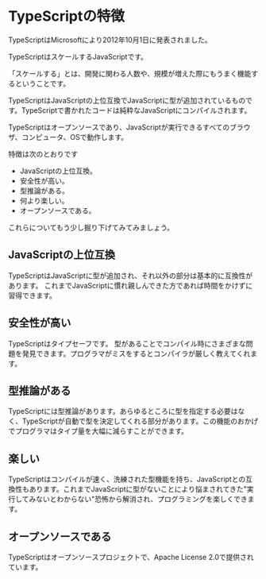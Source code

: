 # TypeScriptの特徴

TypeScriptはMicrosoftにより2012年10月1日に発表されました。

TypeScriptはスケールするJavaScriptです。

「スケールする」とは、開発に関わる人数や、規模が増えた際にもうまく機能するということです。

TypeScriptはJavaScriptの上位互換でJavaScriptに型が追加されているものです。TypeScriptで書かれたコードは純粋なJavaScriptにコンパイルされます。

TypeScriptはオープンソースであり、JavaScriptが実行できるすべてのブラウザ、コンピュータ、OSで動作します。

特徴は次のとおりです

- JavaScriptの上位互換。
- 安全性が高い。
- 型推論がある。
- 何より楽しい。
- オープンソースである。

これらについてもう少し掘り下げてみてみましょう。

## JavaScriptの上位互換

TypeScriptはJavaScriptに型が追加され、それ以外の部分は基本的に互換性があります。 これまでJavaScriptに慣れ親しんできた方であれば時間をかけずに習得できます。

## 安全性が高い

TypeScriptはタイプセーフです。 型があることでコンパイル時にさまざまな問題を発見できます。プログラマがミスをするとコンパイラが厳しく教えてくれます。

## 型推論がある

TypeScriptには型推論があります。あらゆるところに型を指定する必要はなく、TypeScriptが自動で型を決定してくれる部分があります。この機能のおかげでプログラマはタイプ量を大幅に減らすことができます。

## 楽しい

TypeScriptはコンパイルが速く、洗練された型機能を持ち、JavaScriptとの互換性もあります。これまでJavaScriptに型がないことにより悩まされてきた"実行してみないとわからない"恐怖から解消され、プログラミングを楽しくできます。

## オープンソースである

TypeScriptはオープンソースプロジェクトで、Apache License 2.0で提供されています。
